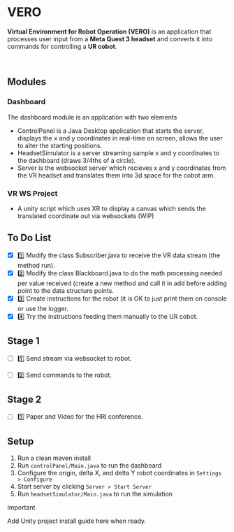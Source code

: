 # VERO

**Virtual Environment for Robot Operation (VERO)** is an application that processes user input from a **Meta Quest 3 headset** and converts it into commands for controlling a **UR cobot**.

<br>

## Modules
### Dashboard

The dashboard module is an application with two elements
- ControlPanel is a Java Desktop application that starts the server, displays the x and y coordinates in real-time on screen, allows the user to alter the starting positions.
- HeadsetSimulator is a server streaming sample x and y coordinates to the dashboard (draws 3/4ths of a circle).
- Server is the websocket server which recieves x and y coordinates from the VR headset and translates them into 3d space for the cobot arm.


### VR WS Project
- A unity script which uses XR to display a canvas which sends the translated coordinate out via websockets (WIP)

## To Do List

- [X] :one: Modify the class Subscriber.java to receive the VR data stream (the method run).
- [X] :two: Modify the class Blackboard.java to do the math processing needed per value received (create a new method and call it in add before adding point to the data structure points.
- [X] :three: Create instructions for the robot (it is OK to just print them on console or use the logger.
- [X] :four: Try the instructions feeding them manually to the UR cobot.

## Stage 1

- [ ] :one: Send stream via websocket to robot.
- [ ] :two: Send commands to the robot.


## Stage 2

- [ ] :one: Paper and Video for the HRI conference.

## Setup
1. Run a clean maven install
2. Run `controlPanel/Main.java` to run the dashboard
3. Configure the origin, delta X, and delta Y robot coordinates in `Settings > Configure`
4. Start server by clicking `Server > Start Server`
5. Run `headsetSimulator/Main.java` to run the simulation


> [!IMPORTANT]  
> Add Unity project install guide here when ready.
